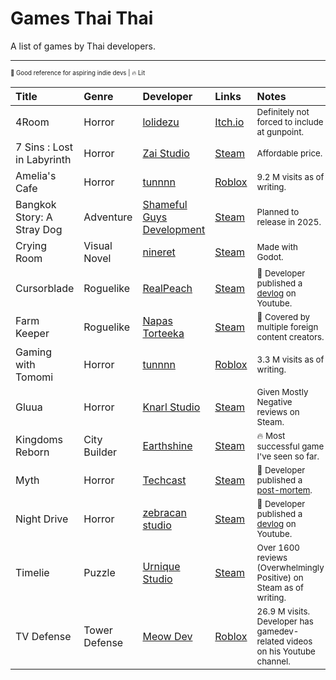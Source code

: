# Games Thai Thai

A list of games by Thai developers.

---
<sub><sup>📖 Good reference for aspiring indie devs | 🔥  Lit </sup></sub>

| Title  | Genre | Developer |Links | Notes |
|:-------|:------|:----------|:-----|:------|
| 4Room  | Horror | [lolidezu](https://github.com/Lolidezu)  |[Itch.io](https://lolidezu.itch.io/4room) | <sub></sup>Definitely not forced to include at gunpoint.</sup></sub> |
| 7 Sins : Lost in Labyrinth | Horror | [Zai Studio](https://www.zaistudio.net/) | [Steam](https://store.steampowered.com/app/2221820/7_Sins__Lost_in_Labyrinth/) | <sub></sup>Affordable price.</sup></sub> |
| Amelia's Cafe  | Horror | [tunnnn](https://www.roblox.com/users/18740772/profile/)  |[Roblox](https://www.roblox.com/games/13297983871/Amelias-Cafe) | <sub></sup>9.2 M visits as of writing.</sup></sub> |
| Bangkok Story: A Stray Dog | Adventure | [Shameful Guys Development](https://www.shamefulguys.com/) | [Steam](https://store.steampowered.com/app/2121450/Bangkok_Story_A_Stray_Dog/) | <sub></sup>Planned to release in 2025.</sup></sub> |
| Crying Room | Visual Novel | [nineret](https://nineret.neocities.org/) | [Steam](https://store.steampowered.com/app/2938490/Crying_Room/) | <sub></sup>Made with Godot.</sup></sub> |
| Cursorblade | Roguelike | [RealPeach](https://www.youtube.com/@RealPeach) | [Steam](https://store.steampowered.com/app/2449040/Cursorblade/) | <sub></sup>📖 Developer published a [devlog](https://www.youtube.com/watch?v=P4G7zUXuB7I) on Youtube.</sup></sub> |
| Farm Keeper | Roguelike | [Napas Torteeka](https://www.youtube.com/NapasJet) | [Steam](https://store.steampowered.com/app/2458940/Farm_Keeper/) | <sub></sup>📖 Covered by multiple foreign content creators.</sup></sub> |
| Gaming with Tomomi  | Horror | [tunnnn](https://www.roblox.com/users/18740772/profile/)  |[Roblox](https://www.roblox.com/games/15033552431/Gaming-with-Tomomi) | <sub></sup>3.3 M visits as of writing.</sup></sub> |
| Gluua | Horror | [Knarl Studio](https://www.facebook.com/GluuaGame) | [Steam](https://store.steampowered.com/app/1664810/Gluua/) | <sub></sup>Given Mostly Negative reviews on Steam.</sup></sub> |
| Kingdoms Reborn | City Builder | [Earthshine](https://www.facebook.com/EarthshineGame/) | [Steam](https://store.steampowered.com/app/1307890/Kingdoms_Reborn/) | <sub></sup>🔥 Most successful game I've seen so far.</sup></sub> |
| Myth | Horror | [Techcast](https://www.youtube.com/@Techcast) | [Steam](https://store.steampowered.com/app/2430410/Myth/) | <sub></sup>📖 Developer published a [post-mortem](https://www.youtube.com/watch?v=fHK7ALyRh3E).</sup></sub> |
| Night Drive | Horror | [zebracan studio](https://www.youtube.com/@zebraman555) | [Steam](https://store.steampowered.com/app/3059400/Night_Drive/) | <sub></sup>📖 Developer published a [devlog](https://www.youtube.com/watch?v=LXgi-bTU4gM) on Youtube.</sup></sub> |
| Timelie | Puzzle | [Urnique Studio](https://www.urniquestudio.com/EN/home) | [Steam](https://store.steampowered.com/app/1150950/Timelie/) | <sub></sup>Over 1600 reviews (Overwhelmingly Positive) on Steam as of writing.</sup></sub> |
| TV Defense  | Tower Defense | [Meow Dev](https://www.youtube.com/@MeowDev/videos)  |[Roblox](https://www.roblox.com/games/14809035044/) | <sub></sup>26.9 M visits. Developer has gamedev-related videos on his Youtube channel.</sup></sub> |
